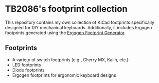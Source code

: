 # TB2086's footprint collection

This repository contains my own collection of KiCad footprints specifically designed for DIY mechanical keyboards.  Additionally, it includes Ergogen footprints generated using the [Ergogen Footprint Generator](https://github.com/Thunderbird2086/ergogen-footprint-generator).

## Footprints
* A variety of switch footprints (e.g., Cherry MX, Kailh, etc.)
* LED footprints
* Diode footprints
* Ergogen footprints for ergonomic keyboard designs